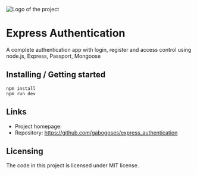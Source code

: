 ![Logo of the project](https://cdn.iconscout.com/icon/free/png-256/nodejs-2-226035.png)

# Express Authentication

A complete authentication app with login, register and access control using node.js, Express, Passport, Mongoose

## Installing / Getting started

```shell
npm install
npm run dev
```

## Links

- Project homepage:
- Repository: https://github.com/gabogoses/express_authentication

## Licensing

The code in this project is licensed under MIT license.
